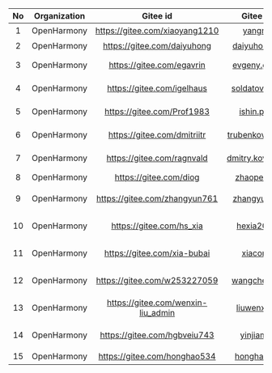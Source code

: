 |No|Organization|Gitee id|Gitee associated email|Role|
|:----: |:----: |:----: |:----: |:----: |
|1|OpenHarmony|https://gitee.com/xiaoyang1210|yangna3@huawei.com|社区运营|
|2|OpenHarmony|https://gitee.com/daiyuhong|daiyuhong.dai@huawei.com|社区运营|
|3|OpenHarmony|https://gitee.com/egavrin|evgeny.gavrin@huawei.com|ARKCompiler Maintainer|
|4|OpenHarmony|https://gitee.com/igelhaus|soldatov.anton@huawei.com|ARKCompiler Maintainer|
|5|OpenHarmony|https://gitee.com/Prof1983|ishin.pavel@huawei.com|ARKCompiler Maintainer|
|6|OpenHarmony|https://gitee.com/dmitriitr|trubenkov.dmitrii@huawei.com|ARKCompiler Maintainer|
|7|OpenHarmony|https://gitee.com/ragnvald|dmitry.kovalenko@huawei.com|ARKCompiler Maintainer|
|8|OpenHarmony|https://gitee.com/diog|zhaopeng22@huawei.com|版本发布SIG|
|9|OpenHarmony|https://gitee.com/zhangyun761|zhangyun761@huawei.com|社区安全委员会|
|10|OpenHarmony|https://gitee.com/hs_xia|hexia20@h-partners.com|安全问题管理员|
|11|OpenHarmony|https://gitee.com/xia-bubai|xiacong4@huawei.com|安全问题管理员|
|12|OpenHarmony|https://gitee.com/w253227059|wangchen240@huawei.com|安全问题管理员|
|13|OpenHarmony|https://gitee.com/wenxin-liu_admin|liuwenxin11@huawei.com|安全问题管理员|
|14|OpenHarmony|https://gitee.com/hgbveiu743|yinjiaming@huawei.com|安全问题管理员|
|15|OpenHarmony|https://gitee.com/honghao534|honghao534@huawei.com|版本发布SIG|
